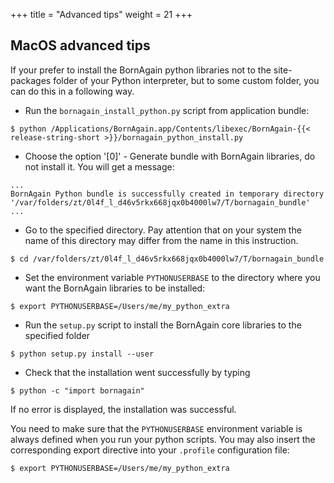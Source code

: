 +++
title = "Advanced tips"
weight = 21
+++

## MacOS advanced tips

If your prefer to install the BornAgain python libraries not to the site-packages folder of your Python interpreter, but to some custom folder, you can do this in a following way.

* Run the `bornagain_install_python.py` script from application bundle:

```
$ python /Applications/BornAgain.app/Contents/libexec/BornAgain-{{< release-string-short >}}/bornagain_python_install.py
```

* Choose the option '[0]' - Generate bundle with BornAgain libraries, do not install it. 
You will get a message:

```
...
BornAgain Python bundle is successfully created in temporary directory 
'/var/folders/zt/0l4f_l_d46v5rkx668jqx0b4000lw7/T/bornagain_bundle'
...
```

* Go to the specified directory. Pay attention that on your system the name of this directory may differ from the name in this instruction.

```
$ cd /var/folders/zt/0l4f_l_d46v5rkx668jqx0b4000lw7/T/bornagain_bundle
```

* Set the environment variable `PYTHONUSERBASE` to the directory where you want the BornAgain libraries to be installed:

```
$ export PYTHONUSERBASE=/Users/me/my_python_extra
```

* Run the `setup.py` script to install the BornAgain core libraries to the specified folder

```
$ python setup.py install --user
```

* Check that the installation went successfully by typing

```
$ python -c "import bornagain"
```

If no error is displayed, the installation was successful.

You need to make sure that the `PYTHONUSERBASE` environment variable is always defined when you run your python scripts. You may also insert the corresponding export directive into your `.profile` configuration file:

```
$ export PYTHONUSERBASE=/Users/me/my_python_extra
```

